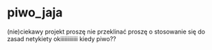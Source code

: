# piwo_jaja
(nie)ciekawy projekt
proszę nie przeklinać
proszę o stosowanie się do zasad netykiety
okiiiiiiiiiiii
kiedy piwo??